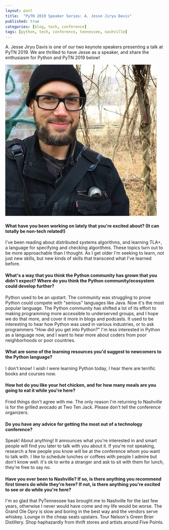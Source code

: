 ```yaml
---
layout: post
title:  "PyTN 2019 Speaker Series: A. Jesse Jiryu Davis"
published: true
categories: [blog, tech, conference]
tags: [python, tech, conference, tennessee, nashville]
---
```

A. Jesse Jiryu Davis is one of our two keynote speakers presenting a talk at PyTN 2019. We are thrilled to have Jesse as a speaker, and share the enthusiasm for Python and PyTN 2019 below!

![Jesse Jiryu Davis](/static/img/speakers/jesse_jiryu_davis.jpg)

#### What have you been working on lately that you're excited about? (It can totally be non-tech related!)

I've been reading about distributed systems algorithms, and learning TLA+, a language for specifying and checking algorithms. These topics turn out to be more approachable than I thought. As I get older I'm seeking to learn, not just new skills, but new kinds of skills that transcend what I've learned before.

#### What's a way that you think the Python community has grown that you didn't expect? Where do you think the Python community/ecosystem could develop further?

Python used to be an upstart. The community was struggling to prove Python could compete with "serious" languages like Java. Now it's the most popular language. The Python community has shifted a lot of its effort to making programming more accessible to underserved groups, and I hope we do that more, and cover it more in blogs and podcasts. It used to be interesting to hear how Python was used in various industries, or to ask programmers "How did you get into Python?" I'm less interested in Python as a language now, and I want to hear more about coders from poor neighborhoods or poor countries.

#### What are some of the learning resources you'd suggest to newcomers to the Python language?

I don't know! I wish I were learning Python today, I hear there are terrific books and courses now.

#### How hot do you like your hot chicken, and for how many meals are you going to eat it while you're here?

Fried things don't agree with me. The only reason I'm returning to Nashville is for the grilled avocado at Two Ten Jack. Please don't tell the conference organizers.

#### Do you have any advice for getting the most out of a technology conference?

Speak! About anything! It announces what you're interested in and smart people will find you later to talk with you about it. If you're not speaking, research a few people you know will be at the conference whom you want to talk with. I like to schedule lunches or coffees with people I admire but don't know well: it's ok to write a stranger and ask to sit with them for lunch, they're free to say no.

#### Have you ever been to Nashville? If so, is there anything you recommend first timers do while they're here? If not, is there anything you're excited to see or do while you're here?

I'm so glad that PyTennessee has brought me to Nashville for the last few years, otherwise I never would have come and my life would be worse. The Grand Ole Opry is slow and boring in the best way and the vendors serve whiskey. Lounge in the cheap seats upstairs. Tour Nelson's Green Brier Distillery. Shop haphazardly from thrift stores and artists around Five Points.